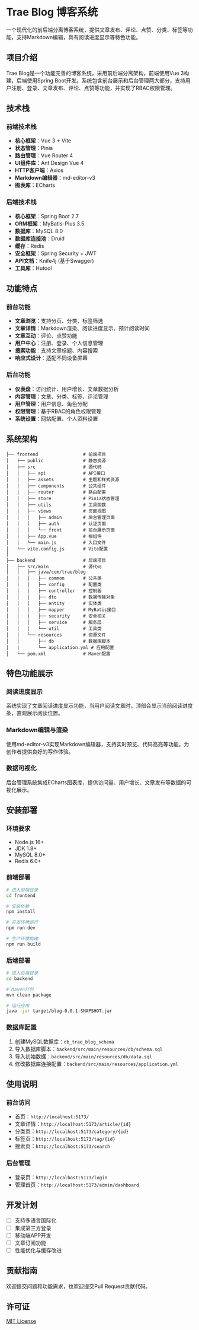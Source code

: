 # Trae Blog 博客系统

一个现代化的前后端分离博客系统，提供文章发布、评论、点赞、分类、标签等功能，支持Markdown编辑，具有阅读进度显示等特色功能。

## 项目介绍

Trae Blog是一个功能完善的博客系统，采用前后端分离架构，前端使用Vue 3构建，后端使用Spring Boot开发。系统包含前台展示和后台管理两大部分，支持用户注册、登录、文章发布、评论、点赞等功能，并实现了RBAC权限管理。

## 技术栈

### 前端技术栈

- **核心框架**：Vue 3 + Vite
- **状态管理**：Pinia
- **路由管理**：Vue Router 4
- **UI组件库**：Ant Design Vue 4
- **HTTP客户端**：Axios
- **Markdown编辑器**：md-editor-v3
- **图表库**：ECharts

### 后端技术栈

- **核心框架**：Spring Boot 2.7
- **ORM框架**：MyBatis-Plus 3.5
- **数据库**：MySQL 8.0
- **数据库连接池**：Druid
- **缓存**：Redis
- **安全框架**：Spring Security + JWT
- **API文档**：Knife4j (基于Swagger)
- **工具库**：Hutool

## 功能特点

### 前台功能

- **文章浏览**：支持分页、分类、标签筛选
- **文章详情**：Markdown渲染、阅读进度显示、预计阅读时间
- **文章互动**：评论、点赞功能
- **用户中心**：注册、登录、个人信息管理
- **搜索功能**：支持文章标题、内容搜索
- **响应式设计**：适配不同设备屏幕

### 后台功能

- **仪表盘**：访问统计、用户增长、文章数据分析
- **内容管理**：文章、分类、标签、评论管理
- **用户管理**：用户信息、角色分配
- **权限管理**：基于RBAC的角色权限管理
- **系统设置**：网站配置、个人资料设置

## 系统架构

```
├── frontend                 # 前端项目
│   ├── public               # 静态资源
│   ├── src                  # 源代码
│   │   ├── api              # API接口
│   │   ├── assets           # 主题和样式资源
│   │   ├── components       # 公共组件
│   │   ├── router           # 路由配置
│   │   ├── store            # Pinia状态管理
│   │   ├── utils            # 工具函数
│   │   ├── views            # 页面视图
│   │   │   ├── admin        # 后台管理页面
│   │   │   ├── auth         # 认证页面
│   │   │   └── front        # 前台展示页面
│   │   ├── App.vue          # 根组件
│   │   └── main.js          # 入口文件
│   └── vite.config.js       # Vite配置
│
├── backend                  # 后端项目
│   ├── src/main             # 源代码
│   │   ├── java/com/trae/blog
│   │   │   ├── common       # 公共类
│   │   │   ├── config       # 配置类
│   │   │   ├── controller   # 控制器
│   │   │   ├── dto          # 数据传输对象
│   │   │   ├── entity       # 实体类
│   │   │   ├── mapper       # MyBatis接口
│   │   │   ├── security     # 安全相关
│   │   │   ├── service      # 服务层
│   │   │   └── util         # 工具类
│   │   └── resources        # 资源文件
│   │       ├── db           # 数据库脚本
│   │       └── application.yml # 应用配置
│   └── pom.xml              # Maven配置
```

## 特色功能展示

### 阅读进度显示

系统实现了文章阅读进度显示功能，当用户阅读文章时，顶部会显示当前阅读进度条，直观展示阅读位置。

### Markdown编辑与渲染

使用md-editor-v3实现Markdown编辑器，支持实时预览、代码高亮等功能，为创作者提供良好的写作体验。

### 数据可视化

后台管理系统集成ECharts图表库，提供访问量、用户增长、文章发布等数据的可视化展示。

## 安装部署

### 环境要求

- Node.js 16+
- JDK 1.8+
- MySQL 8.0+
- Redis 6.0+

### 前端部署

```bash
# 进入前端目录
cd frontend

# 安装依赖
npm install

# 开发环境运行
npm run dev

# 生产环境构建
npm run build
```

### 后端部署

```bash
# 进入后端目录
cd backend

# Maven打包
mvn clean package

# 运行应用
java -jar target/blog-0.0.1-SNAPSHOT.jar
```

### 数据库配置

1. 创建MySQL数据库：`db_trae_blog_schema`
2. 导入数据库脚本：`backend/src/main/resources/db/schema.sql`
3. 导入初始数据：`backend/src/main/resources/db/data.sql`
4. 修改数据库连接配置：`backend/src/main/resources/application.yml`

## 使用说明

### 前台访问

- 首页：`http://localhost:5173/`
- 文章详情：`http://localhost:5173/article/{id}`
- 分类页：`http://localhost:5173/category/{id}`
- 标签页：`http://localhost:5173/tag/{id}`
- 搜索页：`http://localhost:5173/search`

### 后台管理

- 登录页：`http://localhost:5173/login`
- 管理首页：`http://localhost:5173/admin/dashboard`

## 开发计划

- [ ] 支持多语言国际化
- [ ] 集成第三方登录
- [ ] 移动端APP开发
- [ ] 文章订阅功能
- [ ] 性能优化与缓存改进

## 贡献指南

欢迎提交问题和功能需求，也欢迎提交Pull Request贡献代码。

## 许可证

[MIT License](LICENSE)